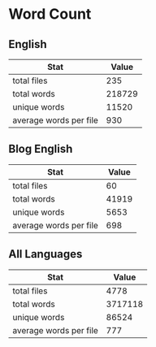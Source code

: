 # Word Count

## English

Stat | Value
---- | -----
total files | 235
total words | 218729
unique words | 11520
average words per file | 930

## Blog English

Stat | Value
---- | -----
total files | 60
total words | 41919
unique words | 5653
average words per file | 698

## All Languages

Stat | Value
---- | -----
total files | 4778
total words | 3717118
unique words | 86524
average words per file | 777
